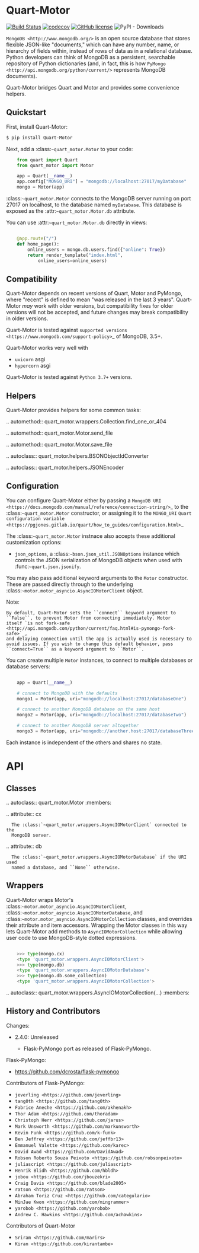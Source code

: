Quart-Motor
=============
[![Build Status](https://travis-ci.org/marirs/quart-motor.svg?branch=master)](https://travis-ci.org/marirs/quart-motor)
[![codecov](https://codecov.io/gh/marirs/quart-motor/branch/master/graph/badge.svg)](https://codecov.io/gh/marirs/quart-motor)
[![GitHub license](https://img.shields.io/badge/license-BSD%203-brightgreen)](https://github.com/marirs/quart-motor/blob/master/LICENSE)
![PyPI - Downloads](https://img.shields.io/pypi/dd/Quart-Motor)

`MongoDB <http://www.mongodb.org/>` is an open source database that stores
flexible JSON-like "documents," which can have any number, name, or
hierarchy of fields within, instead of rows of data as in a relational
database. Python developers can think of MongoDB as a persistent, searchable
repository of Python dictionaries (and, in fact, this is how `PyMongo
<http://api.mongodb.org/python/current/>` represents MongoDB documents).

Quart-Motor bridges Quart and Motor and provides some convenience
helpers.


Quickstart
----------

First, install Quart-Motor:

```bash
$ pip install Quart-Motor
```

Next, add a :class:`~quart_motor.Motor` to your code:

```python
    from quart import Quart
    from quart_motor import Motor

    app = Quart(__name__)
    app.config["MONGO_URI"] = "mongodb://localhost:27017/myDatabase"
    mongo = Motor(app)
```
:class:`~quart_motor.Motor` connects to the MongoDB server running on
port 27017 on localhost, to the database named ``myDatabase``. This database
is exposed as the :attr:`~quart_motor.Motor.db` attribute.

You can use :attr:`~quart_motor.Motor.db` directly in views:

```python

    @app.route("/")
    def home_page():
        online_users = mongo.db.users.find({"online": True})
        return render_template("index.html",
            online_users=online_users)
```

Compatibility
-------------

Quart-Motor depends on recent versions of Quart, Motor and PyMongo, where "recent"
is defined to mean "was released in the last 3 years". Quart-Motor *may*
work with older versions, but compatibility fixes for older versions will
not be accepted, and future changes may break compatibility in older
versions.

Quart-Motor is tested against `supported versions
<https://www.mongodb.com/support-policy>`_ of MongoDB, 3.5+.

Quart-Motor works very well with 
- `uvicorn` asgi 
- `hypercorn` asgi

Quart-Motor is tested against `Python 3.7+` versions.

Helpers
-------

Quart-Motor provides helpers for some common tasks:

.. automethod:: quart_motor.wrappers.Collection.find_one_or_404

.. automethod:: quart_motor.Motor.send_file

.. automethod:: quart_motor.Motor.save_file

.. autoclass:: quart_motor.helpers.BSONObjectIdConverter

.. autoclass:: quart_motor.helpers.JSONEncoder

Configuration
-------------

You can configure Quart-Motor either by passing a `MongoDB URI
<https://docs.mongodb.com/manual/reference/connection-string/>`_ to the
:class:`~quart_motor.Motor` constructor, or assigning it to the
``MONGO_URI`` `Quart configuration variable
<https://pgjones.gitlab.io/quart/how_to_guides/configuration.html>`_

The :class:`~quart_motor.Motor` instnace also accepts these additional
customization options:

* ``json_options``, a :class:`~bson.json_util.JSONOptions` instance which
  controls the JSON serialization of MongoDB objects when used with
  :func:`~quart.json.jsonify`.

You may also pass additional keyword arguments to the ``Motor``
constructor. These are passed directly through to the underlying
:class:`~motor.motor_asyncio.AsyncIOMotorClient` object.

Note:

    By default, Quart-Motor sets the ``connect`` keyword argument to
    ``False``, to prevent Motor from connecting immediately. Motor
    itself `is not fork-safe
    <http://api.mongodb.com/python/current/faq.html#is-pymongo-fork-safe>`_,
    and delaying connection until the app is actually used is necessary to
    avoid issues. If you wish to change this default behavior, pass
    ``connect=True`` as a keyword argument to ``Motor``.

You can create multiple ``Motor`` instances, to connect to multiple
databases or database servers:

```python

    app = Quart(__name__)

    # connect to MongoDB with the defaults
    mongo1 = Motor(app, uri="mongodb://localhost:27017/databaseOne")

    # connect to another MongoDB database on the same host
    mongo2 = Motor(app, uri="mongodb://localhost:27017/databaseTwo")

    # connect to another MongoDB server altogether
    mongo3 = Motor(app, uri="mongodb://another.host:27017/databaseThree")
```
Each instance is independent of the others and shares no state.


API
===

Classes
-------

.. autoclass:: quart_motor.Motor
   :members:

   .. attribute:: cx

      The :class:`~quart_motor.wrappers.AsyncIOMotorClient` connected to the
      MongoDB server.

   .. attribute:: db

      The :class:`~quart_motor.wrappers.AsyncIOMotorDatabase` if the URI used
      named a database, and ``None`` otherwise.


Wrappers
--------

Quart-Motor wraps Motor's :class:`~motor.motor_asyncio.AsyncIOMotorClient`,
:class:`~motor.motor_asyncio.AsyncIOMotorDatabase`, and
:class:`~motor.motor_asyncio.AsyncIOMotorCollection` classes, and overrides their
attribute and item accessors. Wrapping the Motor classes in this way lets
Quart-Motor add methods to ``AsyncIOMotorCollection`` while allowing user code to use
MongoDB-style dotted expressions.

```python

    >>> type(mongo.cx)
    <type 'quart_motor.wrappers.AsyncIOMotorClient'>
    >>> type(mongo.db)
    <type 'quart_motor.wrappers.AsyncIOMotorDatabase'>
    >>> type(mongo.db.some_collection)
    <type 'quart_motor.wrappers.AsyncIOMotorCollection'>
```
.. autoclass:: quart_motor.wrappers.AsyncIOMotorCollection(...)
   :members:


History and Contributors
------------------------

Changes:

- 2.4.0: Unreleased

  - Flask-PyMongo port as released of Flask-PyMongo.

Flask-PyMongo:

- <https://github.com/dcrosta/flask-pymongo> 


Contributors of Flask-PyMongo:

- `jeverling <https://github.com/jeverling>`
- `tang0th <https://github.com/tang0th>`
- `Fabrice Aneche <https://github.com/akhenakh>`
- `Thor Adam <https://github.com/thoradam>`
- `Christoph Herr <https://github.com/jarus>`
- `Mark Unsworth <https://github.com/markunsworth>`
- `Kevin Funk <https://github.com/k-funk>`
- `Ben Jeffrey <https://github.com/jeffbr13>`
- `Emmanuel Valette <https://github.com/karec>`
- `David Awad <https://github.com/DavidAwad>`
- `Robson Roberto Souza Peixoto <https://github.com/robsonpeixoto>`
- `juliascript <https://github.com/juliascript>`
- `Henrik Blidh <https://github.com/hbldh>`
- `jobou <https://github.com/jbouzekri>`
- `Craig Davis <https://github.com/blade2005>`
- `ratson <https://github.com/ratson>`
- `Abraham Toriz Cruz <https://github.com/categulario>`
- `MinJae Kwon <https://github.com/mingrammer>`
- `yarobob <https://github.com/yarobob>`
- `Andrew C. Hawkins <https://github.com/achawkins>`

Contributors of Quart-Motor

- `Sriram <https://github.com/marirs>`
- `Kiran <https://github.com/kirantambe>`
